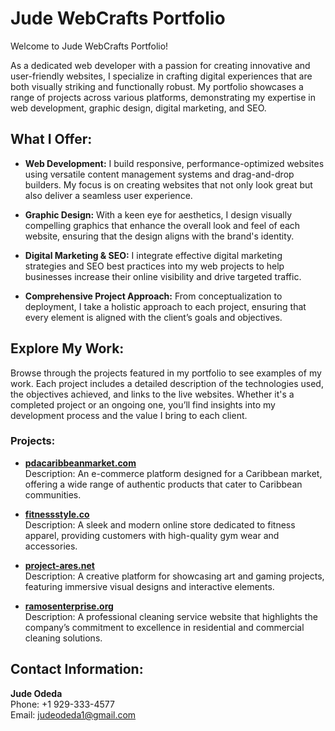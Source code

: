 # Jude WebCrafts Portfolio

Welcome to Jude WebCrafts Portfolio!

As a dedicated web developer with a passion for creating innovative and user-friendly websites, I specialize in crafting digital experiences that are both visually striking and functionally robust. My portfolio showcases a range of projects across various platforms, demonstrating my expertise in web development, graphic design, digital marketing, and SEO.

## What I Offer:

- **Web Development:** I build responsive, performance-optimized websites using versatile content management systems and drag-and-drop builders. My focus is on creating websites that not only look great but also deliver a seamless user experience.

- **Graphic Design:** With a keen eye for aesthetics, I design visually compelling graphics that enhance the overall look and feel of each website, ensuring that the design aligns with the brand's identity.

- **Digital Marketing & SEO:** I integrate effective digital marketing strategies and SEO best practices into my web projects to help businesses increase their online visibility and drive targeted traffic.

- **Comprehensive Project Approach:** From conceptualization to deployment, I take a holistic approach to each project, ensuring that every element is aligned with the client’s goals and objectives.

## Explore My Work:

Browse through the projects featured in my portfolio to see examples of my work. Each project includes a detailed description of the technologies used, the objectives achieved, and links to the live websites. Whether it's a completed project or an ongoing one, you’ll find insights into my development process and the value I bring to each client.

### Projects:

- **[pdacaribbeanmarket.com](http://pdacaribbeanmarket.com)**  
  Description: An e-commerce platform designed for a Caribbean market, offering a wide range of authentic products that cater to Caribbean communities.

- **[fitnessstyle.co](http://fitnessstyle.co)**  
  Description: A sleek and modern online store dedicated to fitness apparel, providing customers with high-quality gym wear and accessories.

- **[project-ares.net](http://project-ares.net)**  
  Description: A creative platform for showcasing art and gaming projects, featuring immersive visual designs and interactive elements.

- **[ramosenterprise.org](http://ramosenterprise.org)**  
  Description: A professional cleaning service website that highlights the company’s commitment to excellence in residential and commercial cleaning solutions.

## Contact Information:

**Jude Odeda**  
Phone: +1 929-333-4577  
Email: [judeodeda1@gmail.com](mailto:judeodeda1@gmail.com)
